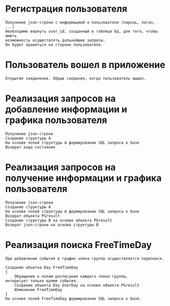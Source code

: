 # Регистрация пользователя
    Получение json-строки с информацией о пользователе (пароль, логин, ...)
    Необходимо вернуть user_id, созданный в таблице бд, для того, чтобы иметь 
    возможность осуществлять дальнейшие запросы.
    Он будет храниться на стороне пользователя.

# Пользователь вошел в приложение
    Открытие соединения. Обрыв соединия, когда пользователь вышел.

# Реализация запросов на добавление информации и графика пользователя
    Получение json-строки
    Создание структуры А
    На основе полей структуры А формирование SQL запроса к базе
    Возврат кода состояния

# Реализация запросов на получение информации и графика пользователя
    Получение json-строки
    Создание структуры А
    На основе полей структуры А формирование SQL запроса к базе
    Возврат объекта PGresult
    Создание структуры B на основе объекта PGresult
    Возврат json-строки на основе структуры В

# Реализация поиска FreeTimeDay
    При добавлении события в график члена группы осуществляется перепоиск.
    
    Создание объетка Day FreeTimeDay
    {
        Обращение к полям расписания каждого члена группы,
    интересует только время события.
        Создание объекта Day UserDay на основе объекта PGresult
        Изменение FreeTimeDay
    }
    На основе полей FreeTimeDay формирование SQL запроса к базе.
    